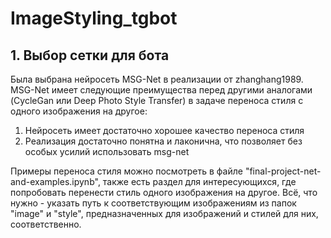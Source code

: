 # ImageStyling_tgbot

## 1. Выбор сетки для бота
Была выбрана нейросеть MSG-Net в реализации от zhanghang1989.
MSG-Net имеет следующие преимущества перед другими аналогами (CycleGan или Deep Photo Style Transfer) в задаче переноса стиля с одного изображения на другое:
  1. Нейросеть имеет достаточно хорошее качество переноса стиля
  2. Реализация достаточно понятна и лаконична, что позволяет без особых усилий использовать msg-net

Примеры переноса стиля можно посмотреть в файле "final-project-net-and-examples.ipynb", также есть раздел для интересующихся, где попробовать перенести стиль одного изображения на другое. Всё, что нужно - указать путь к соответствующим изображениям из папок "image" и "style", предназначенных для изображений и стилей для них, соответственно.
